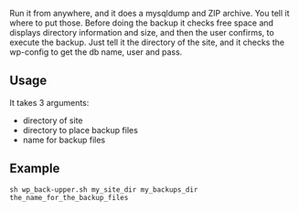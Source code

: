 Run it from anywhere, and it does a mysqldump and ZIP archive. You tell it where to put those. Before doing the backup it checks free space and displays directory information and size, and then the user confirms, to execute the backup. Just tell it the directory of the site, and it checks the wp-config to get the db name, user and pass. 

## Usage 

It takes 3 arguments:

- directory of site
- directory to place backup files
- name for backup files

## Example

    sh wp_back-upper.sh my_site_dir my_backups_dir the_name_for_the_backup_files 